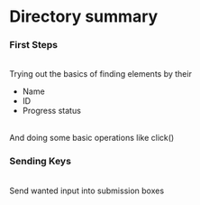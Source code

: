 # Directory summary

### First Steps
<br>Trying out the basics of finding elements by their</br>
<ul>
    <li>Name</li>
    <li>ID</li>
    <li>Progress status</li>
</ul>
<br>And doing some basic operations like click()</br>

### Sending Keys

<br> Send wanted input into submission boxes</br>